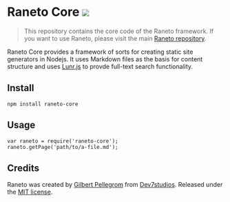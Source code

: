 # Raneto Core [![](https://travis-ci.org/gilbitron/Raneto-Core.svg?branch=master)](https://travis-ci.org/gilbitron/Raneto-Core)

> This repository contains the core code of the Raneto framework. If you want to use Raneto, please visit the main [Raneto repository](https://github.com/gilbitron/Raneto).

Raneto Core provides a framework of sorts for creating static site generators in Nodejs. It uses Markdown files as the basis for content structure and uses [Lunr.js](http://lunrjs.com) to provde full-text search functionality.

## Install

    npm install raneto-core

## Usage

```
var raneto = require('raneto-core');
raneto.getPage('path/to/a-file.md');
```

## Credits

Raneto was created by [Gilbert Pellegrom](http://gilbert.pellegrom.me) from
[Dev7studios](http://dev7studios.com). Released under the [MIT license](https://raw.githubusercontent.com/gilbitron/Raneto-Core/master/LICENSE).
